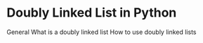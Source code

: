 # Doubly Linked  List in Python

General
What is a doubly linked list
How to use doubly linked lists


